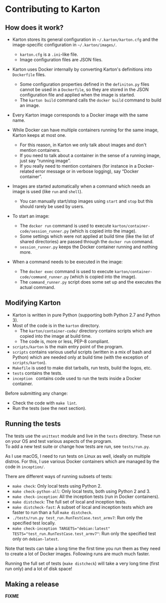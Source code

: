 Contributing to Karton
======================

How does it work?
-----------------

* Karton stores its general configuration in `~/.karton/karton.cfg` and the image-specific configuration in `~/.karton/images/`.
    * `karton.cfg` is a `.ini`-like file.
    * Image configuration files are JSON files.

* Karton uses Docker internally by converting Karton's definitions into `Dockerfile` files.
    * Some configuration properties defined in the `definiton.py` files cannot be used in a `Dockerfile`, so they are stored in the JSON configuration file and applied when the image is started.
    * The `karton build` command calls the `docker build` command to build an image.
* Every Karton image corresponds to a Docker image with the same name.
* While Docker can have multiple containers running for the same image, Karton keeps at most one.
    * For this reason, in Karton we only talk about images and don't mention containers.
    * If you need to talk about a container in the sense of a running image, just say “running image”.
    * If you really need to mention containers (for instance in a Docker-related error message or in verbose logging), say “Docker container”.
* Images are started automatically when a command which needs an image is used (like `run` and `shell`).
    * You can manually start/stop images using `start` and `stop` but this should rarely be used by users.
* To start an image:
    * The `docker run` command is used to execute `karton/container-code/session_runner.py` (which is copied into the image).
    * Some settings which were not applied at build time (like the list of shared directories) are passed through the `docker run` command.
    * `session_runner.py` keeps the Docker container running and nothing more.
* When a command needs to be executed in the image:
    * The `docker exec` command is used to execute `karton/container-code/command_runner.py` (which is copied into the image).
    * The `command_runner.py` script does some set up and the executes the actual command.


Modifying Karton
----------------

* Karton is written in pure Python (supporting both Python 2.7 and Python 3).
* Most of the code is in the `karton` directory.
    * The `karton/container-code/` directory contains scripts which are copied into the image at build time.
    * The code is, more or less, PEP-8 compliant.
* `scripts/karton` is the main entry point of the program.
* `scripts` contains various useful scripts (written in a mix of bash and Python) which are needed only at build time (with the exception of `scripts/karton`).
* `Makefile` is used to make dist tarballs, run tests, build the logos, etc.
* `tests` contains the tests.
* `inception ` contains code used to run the tests inside a Docker container.

Before submitting any change:

* Check the code with `make lint`.
* Run the tests (see the next section).


Running the tests
-----------------

The tests use the `unittest` module and live in the `tests` directory. These run on your OS and test various aspects of the program.<br>
To add a new test suite or change how tests are run, see `tests/run.py`.

As I use macOS, I need to run tests on Linux as well, ideally on multiple distros. For this, I use various Docker containers which are managed by the code in `inception/`.

There are different ways of running subsets of tests:

* `make check`: Only local tests using Python 2.
* `make check-python-all`: Only local tests, both using Python 2 and 3.
* `make check-inception`: All the inception tests (run in Docker containers).
* `make distcheck`: The full set of local and inception tests.
* `make distcheck-fast`: A subset of local and inception tests which are faster to run than a full `make distcheck`.
* `./tests/run.py test_run.RunTestCase.test_armv7`: Run only the specified test locally.
* `make check-inception TARGETS="debian:latest" TESTS="test_run.RunTestCase.test_armv7"`: Run only the specified test only on `debian-latest`.

Note that tests can take a long time the first time you run them as they need to create a lot of Docker images. Following runs are much much faster.

Running the full set of tests (`make distcheck`) will take a very long time (first run only) and a lot of disk space!


Making a release
----------------

**FIXME**
